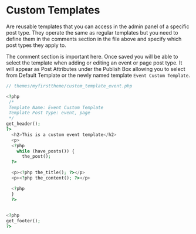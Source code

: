 # Custom Templates

Are reusable templates that you can access in the admin panel of a specific post type. They operate the same as regular templates but you need to define them in the comments section in the file above and specify which post types they apply to.

The comment section is important here. Once saved you will be able to select the template when adding or editing an event or page post type. It will appear as Post Attributes under the Publish Box allowing you to select from Default Template or the newly named template `Event Custom Template`.

```php
// themes/myfirsttheme/custom_template_event.php

<?php
 /* 
 Template Name: Event Custom Template
 Template Post Type: event, page
 */
get_header();
?>
  <h2>This is a custom event template</h2>
  <p>
  <?php 
    while (have_posts()) {
      the_post();  
  ?>

  <p><?php the_title(); ?></p>
  <p><?php the_content(); ?></p>

  <?php 
  }  
  ?>

  
<?php
get_footer();
?>
```